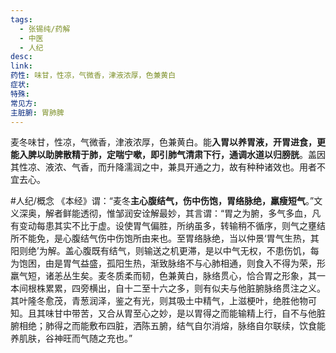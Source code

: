 ```yaml
---
tags:
  - 张锡纯/药解
  - 中医
  - 人纪
desc: 
link: 
药性: 味甘，性凉，气微香，津液浓厚，色兼黄白
症状: 
特殊: 
常见方: 
主脏腑: 胃肺脾
---
```



麦冬味甘，性凉，气微香，津液浓厚，色兼黄白。能**入胃以养胃液，开胃进食，更能入脾以助脾散精于肺，定喘宁嗽，即引肺气清肃下行，通调水道以归膀胱**。盖因其性凉、液浓、气香，而升降濡润之中，兼具开通之力，故有种种诸效也。用者不宜去心。

#人纪/概念 
《本经》谓：“麦冬**主心腹结气，伤中伤饱，胃络脉绝，羸瘦短气**。”文义深奥，解者鲜能透彻，惟邹润安诠解最妙，其言谓：“胃之为腑，多气多血，凡有变动每患其实不比于虚。设使胃气偏胜，所纳虽多，转输稍不循序，则气之壅结所不能免，是心腹结气伤中伤饱所由来也。至胃络脉绝，当以仲景‘胃气生热，其阳则绝’为解。盖心腹既有结气，则输送之机更滞，是以中气无权，不患伤饥，每为饱困，由是胃气益盛，孤阳生热，渐致脉络不与心肺相通，则食入不得为荣，形羸气短，诸恙丛生矣。麦冬质柔而韧，色兼黄白，脉络贯心，恰合胃之形象，其一本间根株累累，四旁横出，自十二至十六之多，则有似夫与他脏腑脉络贯注之义。其叶隆冬愈茂，青葱润泽，鉴之有光，则其吸土中精气，上滋梗叶，绝胜他物可知。且其味甘中带苦，又合从胃至心之妙，是以胃得之而能输精上行，自不与他脏腑相绝；肺得之而能敷布四脏，洒陈五腑，结气自尔消熔，脉络自尔联续，饮食能养肌肤，谷神旺而气随之充也。”